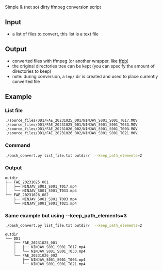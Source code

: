 Simple & (not so) dirty ffmpeg conversion script
## Input
- a list of files to convert, this list is a text file

## Output
- converted files with ffmpeg (or another wrapper, like [ffpb](https://github.com/althonos/ffpb))
- the original directories tree can be kept (you can specify the amount of directories to keep)
- note: during conversion, a `tmp/` dir is created and used to place currently converted file

## Example

### List file
```
./source_files/DD1/FAE_20231025_001/NINJAV_S001_S001_T017.MOV
./source_files/DD1/FAE_20231025_001/NINJAV_S001_S001_T033.MOV
./source_files/DD1/FAE_20231026_002/NINJAV_S001_S001_T003.MOV
./source_files/DD1/FAE_20231026_002/NINJAV_S001_S001_T021.MOV
```

### Command
```bash
./bash_convert.py list_file.txt outdir/  --keep_path_elements=2
```

### Output
```
outdir
├── FAE_20231025_001
│   ├── NINJAV_S001_S001_T017.mp4
│   └── NINJAV_S001_S001_T033.mp4
└── FAE_20231026_002
    ├── NINJAV_S001_S001_T003.mp4
    └── NINJAV_S001_S001_T021.mp4
```

### Same example but using --keep_path_elements=3

```bash
./bash_convert.py list_file.txt outdir/  --keep_path_elements=2
```

```
outdir
└── DD1
    ├── FAE_20231025_001
    │   ├── NINJAV_S001_S001_T017.mp4
    │   └── NINJAV_S001_S001_T033.mp4
    └── FAE_20231026_002
        ├── NINJAV_S001_S001_T003.mp4
        └── NINJAV_S001_S001_T021.mp4
```
